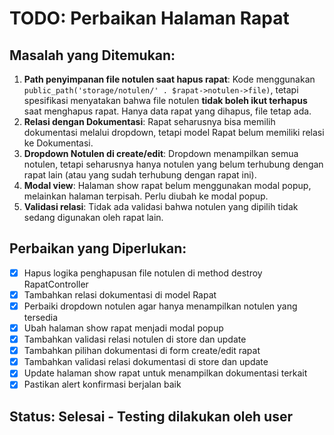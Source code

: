 # TODO: Perbaikan Halaman Rapat

## Masalah yang Ditemukan:
1. **Path penyimpanan file notulen saat hapus rapat**: Kode menggunakan `public_path('storage/notulen/' . $rapat->notulen->file)`, tetapi spesifikasi menyatakan bahwa file notulen **tidak boleh ikut terhapus** saat menghapus rapat. Hanya data rapat yang dihapus, file tetap ada.
2. **Relasi dengan Dokumentasi**: Rapat seharusnya bisa memilih dokumentasi melalui dropdown, tetapi model Rapat belum memiliki relasi ke Dokumentasi.
3. **Dropdown Notulen di create/edit**: Dropdown menampilkan semua notulen, tetapi seharusnya hanya notulen yang belum terhubung dengan rapat lain (atau yang sudah terhubung dengan rapat ini).
4. **Modal view**: Halaman show rapat belum menggunakan modal popup, melainkan halaman terpisah. Perlu diubah ke modal popup.
5. **Validasi relasi**: Tidak ada validasi bahwa notulen yang dipilih tidak sedang digunakan oleh rapat lain.

## Perbaikan yang Diperlukan:
- [x] Hapus logika penghapusan file notulen di method destroy RapatController
- [x] Tambahkan relasi dokumentasi di model Rapat
- [x] Perbaiki dropdown notulen agar hanya menampilkan notulen yang tersedia
- [x] Ubah halaman show rapat menjadi modal popup
- [x] Tambahkan validasi relasi notulen di store dan update
- [x] Tambahkan pilihan dokumentasi di form create/edit rapat
- [x] Tambahkan validasi relasi dokumentasi di store dan update
- [x] Update halaman show rapat untuk menampilkan dokumentasi terkait
- [x] Pastikan alert konfirmasi berjalan baik

## Status: Selesai - Testing dilakukan oleh user
